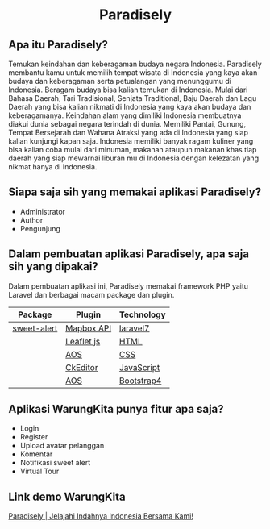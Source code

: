 <h1 align="center">Paradisely</h1>

## Apa itu Paradisely?

Temukan keindahan dan keberagaman budaya negara Indonesia. Paradisely membantu kamu untuk memilih tempat wisata di Indonesia yang kaya akan budaya dan keberagaman serta petualangan yang menunggumu di Indonesia. Beragam budaya bisa kalian temukan di Indonesia. Mulai dari Bahasa Daerah, Tari Tradisional, Senjata Traditional, Baju Daerah dan Lagu Daerah yang bisa kalian nikmati di Indonesia yang kaya akan budaya dan keberagamanya. Keindahan alam yang dimiliki Indonesia membuatnya diakui dunia sebagai negara terindah di dunia. Memiliki Pantai, Gunung, Tempat Bersejarah dan Wahana Atraksi yang ada di Indonesia yang siap kalian kunjungi kapan saja. Indonesia memiliki banyak ragam kuliner yang bisa kalian coba mulai dari minuman, makanan ataupun makanan khas tiap daerah yang siap mewarnai liburan mu di Indonesia dengan kelezatan yang nikmat hanya di Indonesia.

## Siapa saja sih yang memakai aplikasi Paradisely?

- Administrator
- Author
- Pengunjung

## Dalam pembuatan aplikasi Paradisely, apa saja sih yang dipakai?
Dalam pembuatan aplikasi ini, Paradisely memakai framework PHP yaitu Laravel dan berbagai macam package dan plugin.

| Package                                                  | Plugin                                   | Technology                                          |
| -------------------------------------------------------- | ---------------------------------------- | --------------------------------------------------- |
| [sweet-alert](https://github.com/realrashid/sweet-alert) | [Mapbox API](https://www.mapbox.com/)    | [laravel7](https://laravel.com/docs/7.x/releases)   |
|                                                          | [Leaflet js](https://leafletjs.com/)     | [HTML](https://laravel.com/docs/7.x/releases)       |
|                                                          | [AOS](https://michalsnik.github.io/aos/) | [CSS](https://laravel.com/docs/7.x/releases)        |
|                                                          | [CkEditor](https://ckeditor.com/)        | [JavaScript](https://laravel.com/docs/7.x/releases) |
|                                                          | [AOS](https://michalsnik.github.io/aos/) | [Bootstrap4](https://laravel.com/docs/7.x/releases) |

## Aplikasi WarungKita punya fitur apa saja?

- Login
- Register
- Upload avatar pelanggan
- Komentar
- Notifikasi sweet alert
- Virtual Tour

## Link demo WarungKita

[Paradisely | Jelajahi Indahnya Indonesia Bersama Kami!](https://paradisely.000webhostapp.com/)
